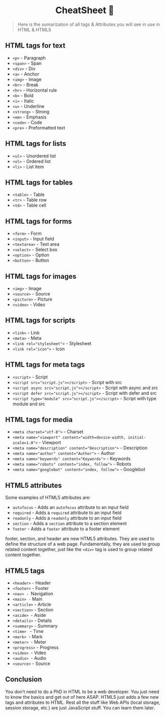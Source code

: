 <h1 align="center"> CheatSheet 🚀</h1>

> Here is the sumarization of all tags & Attributes you will see in use in HTML & HTML5

## HTML tags for text
- ```<p>``` - Paragraph
- ```<span>``` - Span
- ```<div>``` - Div
- ```<a>``` - Anchor
- ```<img>``` - Image
- ```<br>``` - Break
- ```<hr>``` - Horizontal rule
- ```<b>``` - Bold
- ```<i>``` - Italic
- ```<u>``` - Underline
- ```<strong>``` - Strong
- ```<em>``` - Emphasis
- ```<code>``` - Code
- ```<pre>``` - Preformatted text

## HTML tags for lists
- ```<ul>``` - Unordered list
- ```<ol>``` - Ordered list
- ```<li>``` - List item

## HTML tags for tables
- ```<table>``` - Table
- ```<tr>``` - Table row
- ```<td>``` - Table cell

## HTML tags for forms
- ```<form>``` - Form
- ```<input>``` - Input field
- ```<textarea>``` - Text area
- ```<select>``` - Select box
- ```<option>``` - Option
- ```<button>``` - Button

## HTML tags for images
- ```<img>``` - Image
- ```<source>``` - Source
- ```<picture>``` - Picture
- ```<video>``` - Video

## HTML tags for scripts
- ```<link>``` - Link
- ```<meta>``` - Meta
- ```<link rel="stylesheet">``` - Stylesheet
- ```<link rel="icon">``` - Icon

## HTML tags for meta tags
- ```<script>``` - Script
- ```<script src="script.js"></script>``` - Script with src
- ```<script async src="script.js"></script>``` - Script with async and src
- ```<script defer src="script.js"></script>``` - Script with defer and src
- ```<script type="module" src="script.js"></script>``` - Script with type module and src

## HTML tags for media
- ```<meta charset="utf-8">``` - Charset
- ```<meta name="viewport" content="width=device-width, initial-scale=1.0">``` - Viewport
- ```<meta name="description" content="Description">``` - Description
- ```<meta name="author" content="Author">``` - Author
- ```<meta name="keywords" content="Keywords">``` - Keywords
- ```<meta name="robots" content="index, follow">``` - Robots
- ```<meta name="googlebot" content="index, follow">``` - Googlebot

## HTML5 attributes
Some examples of HTML5 attributes are:

- ```autofocus``` - Adds an ```autofocus``` attribute to an input field
- ```required``` - Adds a ```required``` attribute to an input field
- ```readonly``` - Adds a ```readonly``` attribute to an input field
- ```section``` - Adds a ```section``` attribute to a section element
- ```footer``` - Adds a ```footer``` attribute to a footer element

footer, section, and header are new HTML5 attributes. They are used to define the structure of a web page. Fundamentally, they are used to group related content together, just like the ```<div>``` tag is used to group related content together.


## HTML5 tags
- ```<header>``` - Header
- ```<footer>``` - Footer
- ```<nav> - ```Navigation
- ```<main> -``` Main
- ```<article>``` - Article
- ```<section>``` - Section
- ```<aside> ```- Aside
- ```<details>``` - Details
- ```<summary>``` - Summary
- ```<time> ``` - Time
- ```<mark> ```- Mark
- ```<meter> ```- Meter
- ```<progress>``` - Progress
- ```<video> ```- Video
- ```<audio> ```- Audio
- ```<source>``` - Source

## Conclusion
You don’t need to do a PhD in HTML to be a web developer. You just need to know the basics and get out of here ASAP. HTML5 just adds a few new tags and attributes to HTML. Rest all the stuff like Web APIs (local storage, session storage, etc.) are just JavaScript stuff. You can learn them later.
